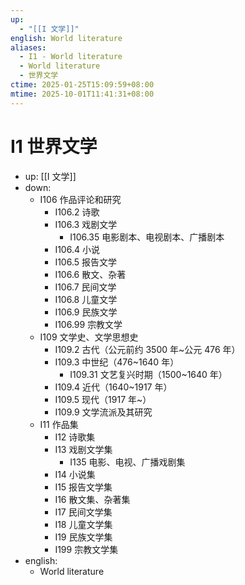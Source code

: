 ```yaml
---
up:
  - "[[I 文学]]"
english: World literature
aliases:
  - I1 - World literature
  - World literature
  - 世界文学
ctime: 2025-01-25T15:09:59+08:00
mtime: 2025-10-01T11:41:31+08:00
---
```


# I1 世界文学

- up: [[I 文学]]
- down:
	- I106 作品评论和研究
		- I106.2 诗歌
		- I106.3 戏剧文学
			- I106.35 电影剧本、电视剧本、广播剧本
		- I106.4 小说
		- I106.5 报告文学
		- I106.6 散文、杂著
		- I106.7 民间文学
		- I106.8 儿童文学
		- I106.9 民族文学
		- I106.99 宗教文学
	- I109 文学史、文学思想史
		- I109.2 古代（公元前约 3500 年~公元 476 年）
		- I109.3 中世纪（476~1640 年）
			- I109.31 文艺复兴时期（1500~1640 年）
		- I109.4 近代（1640~1917 年）
		- I109.5 现代（1917 年~）
		- I109.9 文学流派及其研究
	- I11 作品集
		- I12 诗歌集
		- I13 戏剧文学集
			- I135 电影、电视、广播戏剧集
		- I14 小说集
		- I15 报告文学集
		- I16 散文集、杂著集
		- I17 民间文学集
		- I18 儿童文学集
		- I19 民族文学集
		- I199 宗教文学集
- english:
	- World literature
